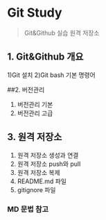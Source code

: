 # Git Study
> Git&Github 실습 원격 저장소

## 1. Git&Github 개요
1)Git 설치
2)Git bash 기본 명령어

##2. 버전관리
1) 버전관리 기본
2) 버전관리 고급

## 3. 원격 저장소
1) 원격 저장소 생성과 연결
2) 원격 저장소 push와 pull
3) 원격 저장소 복제
4) README.md 파일
5) gitignore 파일

### MD 문법 참고
